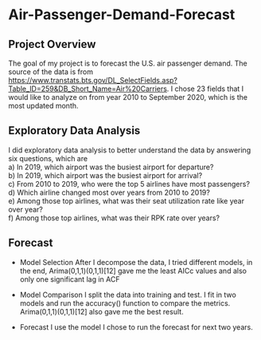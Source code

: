 # Air-Passenger-Demand-Forecast

## Project Overview
The goal of my project is to forecast the U.S. air passenger demand. The source of the data is from https://www.transtats.bts.gov/DL_SelectFields.asp?Table_ID=259&DB_Short_Name=Air%20Carriers. I chose 23 fields that I would like to analyze on from year 2010 to September 2020, which is the most updated month.

## Exploratory Data Analysis
I did exploratory data analysis to better understand the data by answering six questions, which are<br />
a) In 2019, which airport was the busiest airport for departure?<br />
b) In 2019, which airport was the busiest airport for arrival?<br />
c) From 2010 to 2019, who were the top 5 airlines have most passengers?<br />
d) Which airline changed most over years from 2010 to 2019?<br />
e) Among those top airlines, what was their seat utilization rate like year over year?<br /> 
f) Among those top airlines, what was their RPK rate over years?<br />

## Forecast

- Model Selection
After I decompose the data, I tried different models, in the end, Arima(0,1,1)(0,1,1)[12] gave me the least AICc values and also only one significant lag in ACF

- Model Comparison
I split the data into training and test. I fit in two models and run the accuracy() function to compare the metrics. Arima(0,1,1)(0,1,1)[12] also gave me the best result.

- Forecast
I use the model I chose to run the forecast for next two years.

